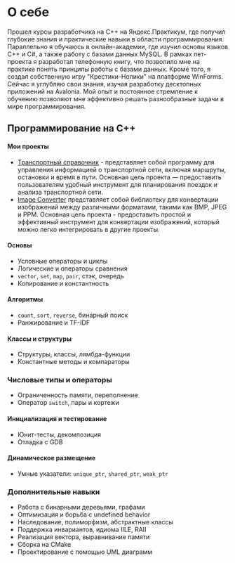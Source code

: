 # О себе
Прошел курсы разработчика на C++ на Яндекс.Практикум, где получил глубокие знания и практические навыки в области программирования. Параллельно я обучаюсь в онлайн-академии, где изучил основы языков C++ и C#, а также работу с базами данных MySQL. В рамках пет-проекта я разработал телефонную книгу, что позволило мне на практике понять принципы работы с базами данных. Кроме того, я создал собственную игру "Крестики-Нолики" на платформе WinForms. Сейчас я углубляю свои знания, изучая разработку десктопных приложений на Avalonia. Мой опыт и постоянное стремление к обучению позволяют мне эффективно решать разнообразные задачи в мире программирования.

## Программирование на C++
#### Мои проекты
- [Транспортный справочник](https://github.com/77Kimi77/TransportCatalogue.git) - представляет собой программу для управления информацией о транспортной сети, включая маршруты, остановки и время в пути.
  Основная цель проекта — предоставить пользователям удобный инструмент для планирования поездок и анализа транспортной сети.
- [Image Converter](https://github.com/77Kimi77/cpp-image-converter.git) представляет собой библиотеку для конвертации изображений между различными форматами, такими как BMP, JPEG и PPM.
  Основная цель проекта - предоставить простой и эффективный инструмент для конвертации изображений, который можно легко интегрировать в другие проекты.

#### Основы
- Условные операторы и циклы
- Логические и операторы сравнения
- `vector`, `set`, `map`, `pair`, стэк, очередь
- Копирование и константность

#### Алгоритмы
- `count`, `sort`, `reverse`, бинарный поиск
- Ранжирование и TF-IDF

#### Классы и структуры
- Структуры, классы, лямбда-функции
- Константные методы и компараторы

### Числовые типы и операторы
- Ограниченность памяти, переполнение
- Оператор `switch`, пары и кортежи

#### Инициализация и тестирование
- Юнит-тесты, декомпозиция
- Отладка с GDB

#### Динамическое размещение
- Умные указатели: `unique_ptr`, `shared_ptr`, `weak_ptr`

### Дополнительные навыки
- Работа с бинарными деревьями, графами
- Оптимизация и борьба с undefined behavior
- Наследование, полиморфизм, абстрактные классы
- Поддержка инвариантов, идиома IILE, RAII
- Реализация вектора, выравнивание памяти
- Сборка на CMake
- Проектирование с помощью UML диаграмм
